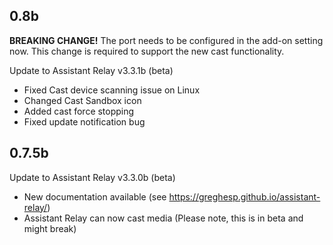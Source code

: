 ## 0.8b
**BREAKING CHANGE!** The port needs to be configured in the add-on setting now. This change is required to support the new cast functionality.

Update to Assistant Relay v3.3.1b (beta)
- Fixed Cast device scanning issue on Linux
- Changed Cast Sandbox icon
- Added cast force stopping
- Fixed update notification bug

## 0.7.5b
Update to Assistant Relay v3.3.0b (beta)

- New documentation available (see https://greghesp.github.io/assistant-relay/)
- Assistant Relay can now cast media (Please note, this is in beta and might break)